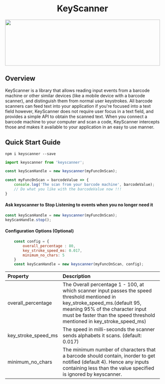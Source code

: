 <h1 width="100%"  align="middle">KeyScanner</h1>

<img src="https://cdn.rawgit.com/namshi/keyscannerjs/master/scanner.svg" height="150" width="100%" align="middle"/>

## Overview
KeyScanner is a library that allows reading input events from a barcode machine or other similar devices (like a mobile device with a barcode scanner), and distinguish them from normal user keystrokes. 
All barcode scanners can feed text into your application if you're focused into a text field however, KeyScanner does not require user focus in a text field, and provides a simple API to obtain the scanned text.
When you connect a barcode machine to your computer and scan a code, KeyScanner intercepts those and makes it available to your application in an easy to use manner.

## Quick Start Guide
```
npm i keyscanner --save
```

```js
import keyscanner from 'keyscanner';

const keyScanHandle = new keyscanner(myFuncOnScan);

const myFuncOnScan = barcodeValue => {
    console.log('The scan from your barcode machine', barcodeValue);
    // Do what you like with the barcodeValue now !!!
}
```

#### Ask keyscanner to Stop Listening to events when you no longer need it

```js
const keyScanHandle = new keyscanner(myFuncOnScan);
keyScanHandle.stop();
```

#### Configuration Options (Optional)

```js
    const config = {
        overall_percentage : 80,
        key_stroke_speed_ms: 0.017,
        minimum_no_chars: 5
    }
    const keyScanHandle = new keyscanner(myFuncOnScan, config);
```
| Property | Description|
|:---- |:---- |
| overall_percentage      | The Overall percentage 1 - 100, at which scanner input passes the speed threshold mentioned in key_stroke_speed_ms.(default 95, meaning 95% of the character input must be faster than the speed threshold mentioned in key_stroke_speed_ms)|
| key_stroke_speed_ms     | The speed in milli-seconds the scanner sends alphabets it scans. (default: 0.017)|
| minimum_no_chars | The minimum number of characters that a barcode should contain, inorder to get notified (default 4). Hence any inputs containing less than the value specified is ignored by keyscanner. |